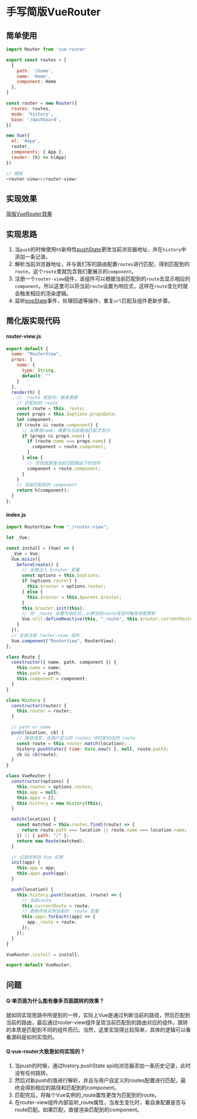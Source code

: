 # 手写简版VueRouter

## 简单使用
```javascript
import Router from 'vue-router'

export const routes = [
  {
    path: '/home',
    name: 'Home',
    component: Home
  },
]

const router = new Router({
  routes: routes,
  mode: 'history',
  base: '/dashboard',
})

new Vue({
  el: '#app',
  router,
  components: { App },
  render: (h) => h(App)
})

// 模板
<router-view></router-view>
```

## 实现效果
[简版VueRouter效果](https://codesandbox.io/s/shouxiejianbanvuerouter-7mmxc?file=/src/main.js)

## 实现思路

1. 当`push`的时候使用`h5`新特性[pushState](https://developer.mozilla.org/zh-CN/docs/Web/API/History/pushState)更改当前浏览器地址，并在`history`中添加一条记录。
2. 解析当前浏览器地址，并与我们写的路由配置`routes`进行匹配，得到匹配到的`route`，这个`route`里就包含我们要展示的`component`。
3. 注册一个`router-view`组件，该组件可以根据当前匹配到的`route`去显示相应的`component`。所以这里可以将当前`route`设置为响应式，这样在`route`变化时就会触发相应的渲染逻辑。
4. 监听[popState](https://developer.mozilla.org/zh-CN/docs/Web/API/Window/popstate_event)事件，处理回退等操作，重复`url`匹配及组件更新步骤。

## 简化版实现代码

#### router-view.js

```javascript
export default {
  name: "RouterView",
  props: {
    name: {
      type: String,
      default: ""
    }
  },
  render(h) {
    // _route 改变时，触发更新
    // 匹配到的 route
    const route = this._route;
    const props = this.$options.propsData;
    let component;
    if (route && route.component) {
      // 如果有name，需要与当前路由匹配才显示
      if (props && props.name) {
        if (route.name === props.name) {
          component = route.component;
        }
      } else {
        // 否则就直接当前匹配路由下的组件
        component = route.component;
      }
    }
    // 渲染匹配到的 component
    return h(component);
  }
};
```

#### index.js

```javascript
import RouterView from "./router-view";

let _Vue;

const install = (Vue) => {
  _Vue = Vue;
  Vue.mixin({
    beforeCreate() {
      // 全局注入 $router 变量
      const options = this.$options;
      if (options.router) {
        this.$router = options.router;
      } else {
        this.$router = this.$parent.$router;
      }
      this.$router.init(this);
      // 将 _route 设置为响应式，以便当前route改变时触发视图更新
      Vue.util.defineReactive(this, "_route", this.$router.currentRoute);
    }
  });
  // 全局注册 router-view 组件
  Vue.component("RouterView", RouterView);
};

class Route {
  constructor({ name, path, component }) {
    this.name = name;
    this.path = path;
    this.component = component;
  }
}

class History {
  constructor(router) {
    this.router = router;
  }

  // path or name
  push(location, cb) {
    // 路径改变，去用户定义的 routes 中匹配对应的 route
    const route = this.router.match(location);
    history.pushState({ time: Date.now() }, null, route.path);
    cb && cb(route);
  }
}

class VueRouter {
  constructor(options) {
    this.routes = options.routes;
    this.app = null;
    this.apps = [];
    this.history = new History(this);
  }

  match(location) {
    const matched = this.routes.find((route) => {
      return route.path === location || route.name === location.name;
    }) || { path: "/" };
    return new Route(matched);
  }

  // 记录所有的 Vue 实例
  init(app) {
    this.app = app;
    this.apps.push(app);
  }

  push(location) {
    this.history.push(location, (route) => {
      // 当前route
      this.currentRoute = route;
      // 更新所有实例当前的 _route 变量
      this.apps.forEach((app) => {
        app._route = route;
      });
    });
  }
}

VueRouter.install = install;

export default VueRouter;
```

## 问题

#### Q:单页面为什么能有像多页面跳转的效果？

就如同实现思路中所提到的一样，实际上Vue是通过判断当前的路径，然后匹配到当前的路由，最后通过router-view组件呈现当前匹配到的路由对应的组件。跳转的本质是匹配到不同的组件而已。当然，这里实现得比较简单，具体的逻辑可以看看源码是如何实现的。

#### Q:vue-router大致是如何实现的？
1. 当push的时候，通过history.pushState api向浏览器添加一条历史记录，此时没有任何跳转。
2. 然后对新push的值进行解析，并且与用户自定义的routes配置进行匹配，最终会得到相应的路径和匹配到的component。
3. 匹配完后，将每个Vue实例的_route属性更改为匹配到的route。
4. 在router-view组件内部监听_route属性，当发生变化时，看自身配置是否与route匹配。如果匹配，直接渲染匹配到的component。